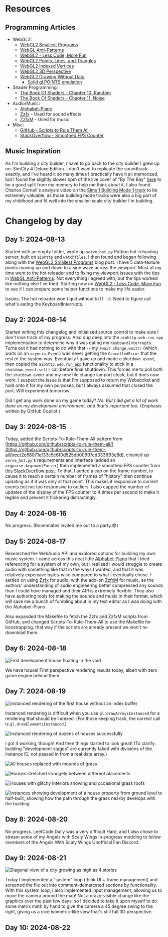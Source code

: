 
# Resources

## Programming Articles

* WebGL2:
    * [WebGL2 Smallest Programs](https://webgl2fundamentals.org/webgl/lessons/webgl-smallest-programs.html)
    * [WebGL Anti-Patterns](https://webgl2fundamentals.org/webgl/lessons/webgl-anti-patterns.html)
    * [WebGL2 - Less Code, More Fun](https://webgl2fundamentals.org/webgl/lessons/webgl-less-code-more-fun.html)
    * [WebGL2 Points, Lines, and Triangles](https://webgl2fundamentals.org/webgl/lessons/webgl-points-lines-triangles.html)
    * [WebGL2 Indexed Vertices](https://webgl2fundamentals.org/webgl/lessons/webgl-indexed-vertices.html)
    * [WebGL2 3D Perspective](https://webgl2fundamentals.org/webgl/lessons/webgl-3d-perspective.html)
    * [WebGL2 Drawing Without Data](https://webgl2fundamentals.org/webgl/lessons/webgl-drawing-without-data.html)
        * [Solid gl.POINTS emulation](https://jsgist.org/?src=6306857bfd65adbdcd54b0051d441935)
* Shader Programming:
    * [The Book Of Shaders - Chapter 10: Random](https://thebookofshaders.com/10/)
    * [The Book Of Shaders - Chapter 11: Noise](https://thebookofshaders.com/11/)
* Audio/Music:
    * [Alphabet-Piano](https://xem.github.io/alphabet-piano/)
    * [Zzfx](https://github.com/KilledByAPixel/ZzFX) - Used for sound effects
    * [ZzfxM](https://github.com/keithclark/ZzFXM) - Used for music
* Misc:
    * [GitHub - Scripts to Rule Them All](https://github.com/github/scripts-to-rule-them-all/tree/2e68071ef33c5c6f0d525db00997cd333ff93e8d)
    * [StackOverflow - Smoothed FPS Counter](https://stackoverflow.com/a/7796547/9157179)

## Music Inspiration

As I'm building a city builder, I have to go back to the city builder I grew up on: SimCity 4 Deluxe Edition. I don't want to replicate the soundtrack exactly, and I've heard it so many times I practically have it all memorized, but I found the slightly slower bpm of the live cover of "By The Bay" [here](https://www.youtube.com/watch?v=qR4IIKbRflQ) to be a good split from my memory to help me think about it. I also found Charles Cornell's analysis video on the [Sims 1 Building Mode 1 track](https://www.youtube.com/watch?v=IJMds3jT7c8) to be extremely valuable, as those building mode tracks were also a big part of my childhood and fit well into the smaller-scale city builder I'm building.

# Changelog by day

## Day 1: 2024-08-13

Started with an empty folder, wrote up `serve_hot.py` Python hot-reloading server, built on `aiohttp` and `watchfiles`. I then found and began following along with the [WebGL2 Smallest Programs](https://webgl2fundamentals.org/webgl/lessons/webgl-smallest-programs.html) blog post. I have 5 data-texture points moving up and down to a sine wave across the viewport. Most of my time went to the hot reloader and to fixing my viewport issues with the tips in [WebGL Anti-Patterns](https://webgl2fundamentals.org/webgl/lessons/webgl-anti-patterns.html). Not everything I agreed with, but the tips worked like nothing else I've tried. Starting now on [WebGL2 - Less Code, More Fun](https://webgl2fundamentals.org/webgl/lessons/webgl-less-code-more-fun.html) to see if I can prepare some helper functions to make my life easier.

Issues: The hot reloader won't quit without `kill -9`. Need to figure out what's eating the KeyboardInterrupts.

## Day 2: 2024-08-14

Started writing this changelog and initialized source control to make sure I don't lose track of my progress. Also dug deep into the `aiohttp.web.run_app` implementation to determine why it was eating my `KeyboardInterrupt`s. Turns out it had nothing to do with that -- my `await change.wait()` (which waits on an `asyncio.Event`) was never getting the `CancelledError` that the rest of the system was. Eventually I gave up and made a `shutdown_event`, then copied the `aiohttp.web.run_app` functionality to stick in a `shutdown_event.set()` call before final shutdown. This forces me to poll both the `shutdown_event` and my new file change lamport clock, but it does now work. I suspect the issue is that I'm supposed to return my Websocket and hold onto it for my own purposes, but I always assumed that closed the port. Will experiment tomorrow.

Did I get any work done on my game today? _No. But I did get a lot of work done on my development environment, and that's important too._ (Emphasis written by GitHub Copilot.)

## Day 3: 2024-08-15

Today, added the Scripts-To-Rule-Them-All pattern from [https://github.com/github/scripts-to-rule-them-all/](https://github.com/github/scripts-to-rule-them-all/tree/2e68071ef33c5c6f0d525db00997cd333ff93e8d), cleaned up `serve_hot.py`'s requirements and interface (added an `argparse.ArgumentParser`) then implemented a smoothed FPS counter from [this StackOverflow post](https://stackoverflow.com/a/7796547/9157179). To that, I added a cap on the frame number, to cause it to reach a certain number of frames of "history" then continue updating as if it was only at that point. This makes it responsive to current events but not too responsive to outliers. I also capped the number of updates of the display of the FPS counter to 4 times per second to make it legible and prevent it flickering distractingly.

## Day 4: 2024-08-16

No progress. (Roommates invited me out to a party.😎)

## Day 5: 2024-08-17

Researched the WebAudio API and explored options for building my own music system. I came across this neat little [Alphabet-Piano](https://xem.github.io/alphabet-piano/) that I tried referencing for a system of my own, but I realized I would struggle to create audio with something like that in the ways I wanted, and that it was relatively expensive bytes-wise compared to what I eventually chose. I settled on using [Zzfx](https://github.com/KilledByAPixel/ZzFX) for audio, with the add-on [ZzfxM](https://github.com/keithclark/ZzFXM) for music, as the authors' understanding of audio engineering better compressed any sounds than I could have managed and their API is extremely flexible. They also have authoring tools for making the sounds and music in their format, which will save me a bunch of fumbling about in my text editor as I was doing with the Alphabet-Piano.

Also expanded the Makefile to fetch the Zzfx and ZzfxM scripts from GitHub, and changed Scripts-To-Rule-Them-All to use the Makefile for boostrapping, that way if the scripts are already present we won't re-download them.

## Day 6: 2024-08-18

![First development house floating in the void](dev_screenshots/day6_house.png)

We have house! First perspective rendering results today, albeit with zero game engine behind them.

## Day 7: 2024-08-19

![Instanced rendering of the first house without an index buffer](dev_screenshots/day7_scrambled_instances.png)

Instanced rendering is difficult when you use `gl.drawArraysInstanced` for a rendering that should be indexed. (For those keeping track, the correct call is `gl.drawElementsInstanced`.)

![Instanced rendering of dozens of houses successfully](dev_screenshots/day7_successful_instances.png)

I got it working, though! And then things started to look great! (To clarify: building "development stages" are currently faked with divisions of the instance ID, not passed in from a real data array.)

![All houses replaced with mounds of grass](dev_screenshots/day7_shader_bugs_are_fun.png)

![Houses stretched strangely between different placements](dev_screenshots/day7_development_stage_exploration.png)

![Houses with glitchy interiors showing and occasional grass roofs](dev_screenshots/day7_grass_roofs.png)

![Instances showing development of a house property from ground level to half-built, showing how the path through the grass nearby develops with the building](dev_screenshots/day7_dynamic_path_growth.png)

## Day 8: 2024-08-20

No progress. LeetCode Daily was a very difficult Hard, and I also chose to stream some of my Angels with Scaly Wings in-progress modding to fellow members of the Angels With Scaly Wings Unofficial Fan Discord.

## Day 9: 2024-08-21

![Diagonal view of a city growing as high as 4 stories](dev_screenshots/day9_input_and_a_new_perspective.png)

Today I implemented a "system" loop (think UI + frame management) and screened the file out into comment-demarcated sections by functionality. With this system loop, I also implemented input management, allowing us to move the camera around the map! Not a crazy-visible change like the graphics over the past few days, so I decided to take it upon myself to do some matrix math by hand to give the camera a 45 degree swing to the right, giving us a nice isometric-like view that's still full 3D perspective.

## Day 10: 2024-08-22

